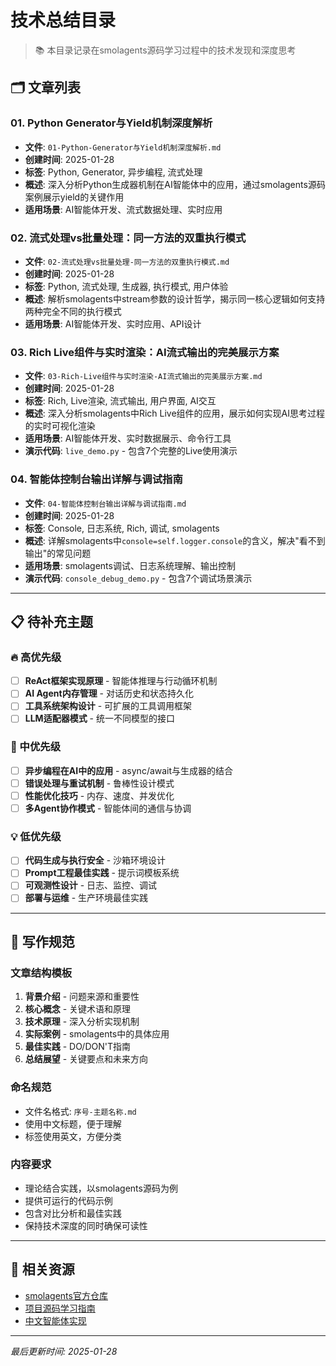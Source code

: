 # 技术总结目录

> 📚 本目录记录在smolagents源码学习过程中的技术发现和深度思考

## 🗂️ 文章列表

### 01. Python Generator与Yield机制深度解析
- **文件**: `01-Python-Generator与Yield机制深度解析.md`
- **创建时间**: 2025-01-28
- **标签**: Python, Generator, 异步编程, 流式处理
- **概述**: 深入分析Python生成器机制在AI智能体中的应用，通过smolagents源码案例展示yield的关键作用
- **适用场景**: AI智能体开发、流式数据处理、实时应用

### 02. 流式处理vs批量处理：同一方法的双重执行模式
- **文件**: `02-流式处理vs批量处理-同一方法的双重执行模式.md`
- **创建时间**: 2025-01-28
- **标签**: Python, 流式处理, 生成器, 执行模式, 用户体验
- **概述**: 解析smolagents中stream参数的设计哲学，揭示同一核心逻辑如何支持两种完全不同的执行模式
- **适用场景**: AI智能体开发、实时应用、API设计

### 03. Rich Live组件与实时渲染：AI流式输出的完美展示方案
- **文件**: `03-Rich-Live组件与实时渲染-AI流式输出的完美展示方案.md`
- **创建时间**: 2025-01-28
- **标签**: Rich, Live渲染, 流式输出, 用户界面, AI交互
- **概述**: 深入分析smolagents中Rich Live组件的应用，展示如何实现AI思考过程的实时可视化渲染
- **适用场景**: AI智能体开发、实时数据展示、命令行工具
- **演示代码**: `live_demo.py` - 包含7个完整的Live使用演示

### 04. 智能体控制台输出详解与调试指南
- **文件**: `04-智能体控制台输出详解与调试指南.md`
- **创建时间**: 2025-01-28
- **标签**: Console, 日志系统, Rich, 调试, smolagents
- **概述**: 详解smolagents中`console=self.logger.console`的含义，解决"看不到输出"的常见问题
- **适用场景**: smolagents调试、日志系统理解、输出控制
- **演示代码**: `console_debug_demo.py` - 包含7个调试场景演示

---

## 📋 待补充主题

### 🔥 高优先级
- [ ] **ReAct框架实现原理** - 智能体推理与行动循环机制
- [ ] **AI Agent内存管理** - 对话历史和状态持久化
- [ ] **工具系统架构设计** - 可扩展的工具调用框架
- [ ] **LLM适配器模式** - 统一不同模型的接口

### 🚀 中优先级
- [ ] **异步编程在AI中的应用** - async/await与生成器的结合
- [ ] **错误处理与重试机制** - 鲁棒性设计模式
- [ ] **性能优化技巧** - 内存、速度、并发优化
- [ ] **多Agent协作模式** - 智能体间的通信与协调

### 💡 低优先级
- [ ] **代码生成与执行安全** - 沙箱环境设计
- [ ] **Prompt工程最佳实践** - 提示词模板系统
- [ ] **可观测性设计** - 日志、监控、调试
- [ ] **部署与运维** - 生产环境最佳实践

---

## 📝 写作规范

### 文章结构模板
1. **背景介绍** - 问题来源和重要性
2. **核心概念** - 关键术语和原理
3. **技术原理** - 深入分析实现机制
4. **实际案例** - smolagents中的具体应用
5. **最佳实践** - DO/DON'T指南
6. **总结展望** - 关键要点和未来方向

### 命名规范
- 文件名格式: `序号-主题名称.md`
- 使用中文标题，便于理解
- 标签使用英文，方便分类

### 内容要求
- 理论结合实践，以smolagents源码为例
- 提供可运行的代码示例
- 包含对比分析和最佳实践
- 保持技术深度的同时确保可读性

---

## 🔗 相关资源

- [smolagents官方仓库](https://github.com/huggingface/smolagents)
- [项目源码学习指南](../smolagents_源码学习指南.md)
- [中文智能体实现](../中文智能体.py)

---

*最后更新时间: 2025-01-28*